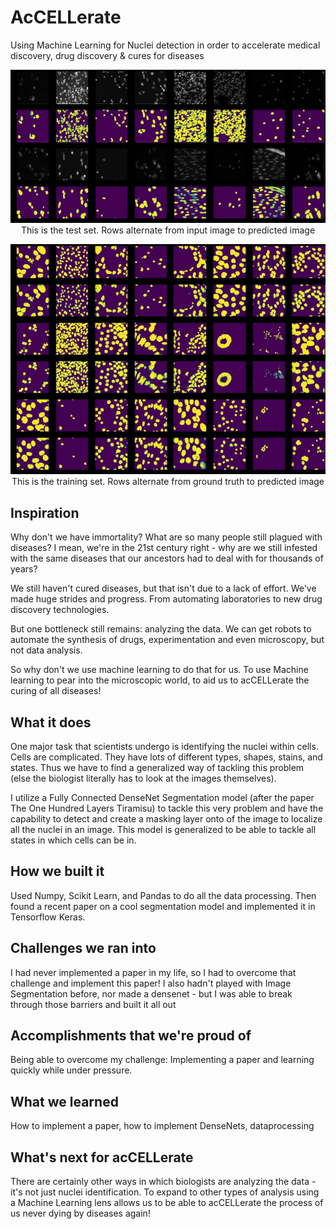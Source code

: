 # AcCELLerate
Using Machine Learning for Nuclei detection in order to accelerate medical discovery, drug discovery &amp; cures for diseases

<p align="center">
<img src="gallery.jpeg" width="600"/><br/>
This is the test set. Rows alternate from input image to predicted image
</p>

<p align="center">
<img src="gallery2.jpeg" width="600"/><br/>
This is the training set. Rows alternate from ground truth to predicted image
</p>

## Inspiration

Why don't we have immortality? What are so many people still plagued with diseases? I mean, we're in the 21st century right - why are we still infested with the same diseases that our ancestors had to deal with for thousands of years?

We still haven't cured diseases, but that isn't due to a lack of effort. We've made huge strides and progress. From automating laboratories to new drug discovery technologies.

But one bottleneck still remains: analyzing the data. We can get robots to automate the synthesis of drugs, experimentation and even microscopy, but not data analysis.

So why don't we use machine learning to do that for us. To use Machine learning to pear into the microscopic world, to aid us to acCELLerate the curing of all diseases!

## What it does
One major task that scientists undergo is identifying the nuclei within cells. Cells are complicated. They have lots of different types, shapes, stains, and states. Thus we have to find a generalized way of tackling this problem (else the biologist literally has to look at the images themselves).

I utilize a Fully Connected DenseNet Segmentation model (after the paper The One Hundred Layers Tiramisu) to tackle this very problem and have the capability to detect and create a masking layer onto of the image to localize all the nuclei in an image. This model is generalized to be able to tackle all states in which cells can be in.

## How we built it
Used Numpy, Scikit Learn, and Pandas to do all the data processing. Then found a recent paper on a cool segmentation model and implemented it in Tensorflow Keras. 

## Challenges we ran into
I had never implemented a paper in my life, so I had to overcome that challenge and implement this paper! I also hadn't played with Image Segmentation before, nor made a densenet - but I was able to break through those barriers and built it all out 

## Accomplishments that we're proud of
Being able to overcome my challenge: Implementing a paper and learning quickly while under pressure.

## What we learned
How to implement a paper, how to implement DenseNets, dataprocessing

## What's next for acCELLerate
There are certainly other ways in which biologists are analyzing the data - it's not just nuclei identification. To expand to other types of analysis using a Machine Learning lens allows us to be able to acCELLerate the process of us never dying by diseases again!
